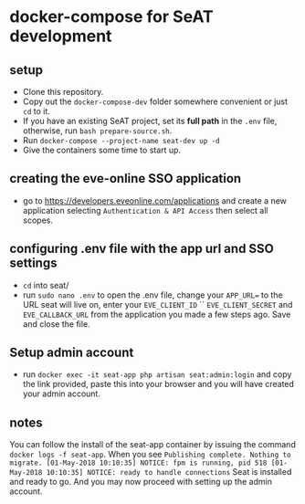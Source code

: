 # docker-compose for SeAT development

## setup
- Clone this repository.
- Copy out the `docker-compose-dev` folder somewhere  convenient or just `cd` to it.
- If you have an existing SeAT project, set its **full path** in the `.env` file, otherwise, run `bash prepare-source.sh`.
- Run `docker-compose --project-name seat-dev up -d`
- Give the containers some time to start up.
## creating the eve-online SSO application
- go to https://developers.eveonline.com/applications and create a new application selecting `Authentication & API Access` then select all scopes.
## configuring .env file with the app url and SSO settings
- `cd` into seat/
- run `sudo nano .env` to open the .env file, change your `APP_URL=` to the URL seat will live on, enter your `EVE_CLIENT_ID` `` `EVE_CLIENT_SECRET` and `EVE_CALLBACK_URL` from the application you made a few steps ago. Save and close the file.
## Setup admin account
- run `docker exec -it seat-app php artisan seat:admin:login` and copy the link provided, paste this into your browser and you will have created your admin account.




## notes
You can follow the install of the seat-app container by issuing the command `docker logs -f seat-app`.
When you see `
Publishing complete.
Nothing to migrate.
[01-May-2018 10:10:35] NOTICE: fpm is running, pid 518
[01-May-2018 10:10:35] NOTICE: ready to handle connections
`
Seat is installed and ready to go. And you may now proceed with setting up the admin account.
